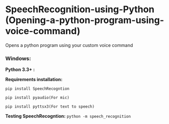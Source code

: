 # SpeechRecognition-using-Python (Opening-a-python-program-using-voice-command)
Opens a python program using your custom voice command

### Windows:

**Python 3.3+ :** 

**Requirements installation:**

```pip install SpeechRecogntion```

```pip install pyaudio(For mic)```

```pip install pyttsx3(For text to speech)```

**Testing SpeechRecogntion:**
```python -m speech_recognition```


